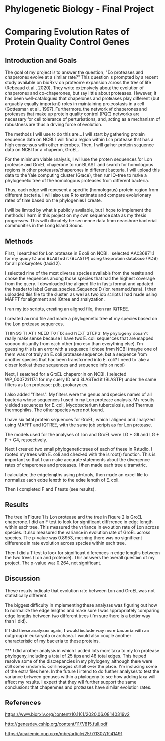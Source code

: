 # Phylogenetic Biology - Final Project

# Comparing Evolution Rates of Protein Quality Control Genes

## Introduction and Goals

The goal of my project is to answer the question, "Do proteases and chaperones evolve at a similar rate?"
This question is prompted by a recent study available on bioRxiv on proteome expansion across the tree of life (Rebeaud et al., 2020). They write extensively about the evolution of chaperones and co-chaperones, but say little about proteases. However, it has been well-catalogued that chaperones and proteases play different (but arguably equally important) roles in maintaining proteostasis in a cell (Gottesman et al., 1997). Furthermore, the network of chaperones and proteases that make up protein quality control (PQC) networks are necessary for cell tolerance of perturbations, and, acting as a mechanism of robustness are thus a driving force of evolution. 

The methods I will use to do this are...
I will start by gathering protein sequence data on NCBI. I will find a region within Lon protease that has a high consensus with other microbes. 
Then, I will gather protein sequence data on NCBI for a chaperon, GroEL.

For the minimum viable analysis, I will use the protein sequences for Lon protease and GroEL chaperone to run BLAST and search for homologous regions in other proteases/chaperones in different bacteria. 
I will upload this data to the Yale computing cluster (Grace), then run IQ-tree to make a phylogenetic tree of the homologous proteases from different bacteria. 

Thus, each edge will represent a specific (homologous) protein region from different bacteria. I will also use R to estimate and compare evolutionary rates of time based on the phylogenies I create. 

I will be limited by what is publicly available, but I hope to implement the methods I learn in this project on my own sequence data as my thesis progresses. This will ultimately be sequence data from nearshore bacterial communities in the Long Island Sound. 

## Methods

First, I searched for Lon protease in E coli on NCBI. I selected AAC36871.1 for my query ID and BLASTed it (BLASTP) using the protein database (PDB) for all prokaryotes (taxid 2). 

I selected nine of the most diverse species available from the results and chose the sequences among those species that had the highest coverage from the query.
I downloaded the aligned file in fasta format and updated the header to label Genus_species_SequenceID (lon.renamed.fasta). 
I then uploaded this file to the cluster, as well as two job scripts I had made using MAFFT for alignment and IQtree and analyzation. 

I ran my job scripts, creating an aligned file, then ran IQTREE. 

I created an rmd file and made a phylogenetic tree of my species based on the Lon protease sequences.

THINGS THAT I NEED TO FIX and NEXT STEPS:
My phylogeny doesn't really make sense because I have two E. coli sequences that are mapped sooooo distantly from each other (moreso than everything else). I'm guessing this is an error with a sequence I chose from NCBI (maybe one of them was not truly an E. coli protease sequence, but a sequence from another species that had been transformed into E. coli? I need to take a closer look at these sequences and sequence info on ncbi)

Next, I searched for a GroEL chaperonin on NCBI. I selected WP_000729117.1 for my query ID and BLASTed it (BLASTP) under the same filters as Lon protease: pdb, prokaryotes. 

I also added "filters". My filters were the genus and species names of all bacteria whose sequences I used in my Lon protease analysis. My results yielded sequences for E. coli, Mycobacterium tuberculosis, and Thermus thermophilus. The other species were not found. 

I have six total protein sequences for GroEL, which I aligned and analyzed using MAFFT and IQTREE, with the same job scripts as for Lon protease. 

The models used for the analyses of Lon and GroEL were LG + GR and LG + F + G4, respectively.

Next I created two small phylogenetic trees of each of these in Rstudio. I rooted my trees with E. coli and checked with the is.root() function. This is important so that I can make accurate statements about the divergence rates of chaperones and proteases. I then made each tree ultrametric. 

I calculated the edgelengths using phytools, then made an excel file to normalize each edge length to the edge length of E. coli. 

Then I completed F and T tests (see results). 


## Results

The tree in Figure 1 is Lon protease and the tree in Figure 2 is GroEL chaperone. I did an F test to look for significant difference in edge length within each tree. This measured the variance in evolution rate of Lon across species. It also measured the variance in evolution rate of GroEL across species. The p-value was 0.8953, meaning there was no significant difference in rate evolution across species within each tree. 

Then I did a T test to look for significant diferences in edge lengths between the two trees (Lon and protease). This answers the overall question of my project. The p-value was 0.264, not significant. 

## Discussion

These results indicate that evolution rate between Lon and GroEL was not statistically different. 

The biggest difficulty in implementing these analyses was figuring out how to normalize the edge lengths and make sure I was appropriately comparing edge lengths between two different trees (I'm sure there is a better way than I did). 

If I did these analyses again, I would include way more bacteria with an outgroup in eukaryota or archaea. I would also couple another characteristic of my bacteria to these proteins. 

*** I did another analysis in which I added lots more taxa to my lon protease phylogeny, including a total of 25 tips and 48 total edges. This helped resolve some of the discrepancies in my phylogeny, although there were still some random E. coli lineages still all over the place. I'm including some of the extra files here. In the future I intend to do further analyses to test the variance between genuses within a phylogeny to see how adding taxa will affect my results. I expect that they will further support the same conclusions that chaperones and proteases have similar evolution rates.

## References

https://www.biorxiv.org/content/10.1101/2020.06.08.140319v2

http://genesdev.cshlp.org/content/11/7/815.full.pdf

https://academic.oup.com/mbe/article/25/7/1307/1041491
